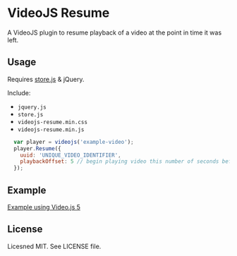# VideoJS Resume

A VideoJS plugin to resume playback of a video at the point in time it was left.

## Usage

Requires [store.js](https://github.com/marcuswestin/store.js/) &amp; jQuery.

Include:
* `jquery.js`
* `store.js`
* `videojs-resume.min.css`
* `videojs-resume.min.js`

```js
  var player = videojs('example-video');
  player.Resume({
    uuid: 'UNIQUE_VIDEO_IDENTIFIER',
    playbackOffset: 5 // begin playing video this number of seconds before it otherwise would.
  });
```

## Example

[Example using Video.js 5](https://s3.amazonaws.com/sprice-testing/videojs-resume.html)

## License

Licesned MIT. See LICENSE file.
